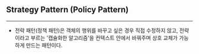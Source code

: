 ## **Strategy Pattern (Policy Pattern)** 
---
* 전략 패턴(정책 패턴)은 객체의 행위를 바꾸고 싶은 경우 직접 수정하지 않고, 전략이라고 부르는 '캡슐화한 알고리즘'을 컨텍스트 안에서 바꿔주며 상호 교체가 가능하게 만드는 패턴이다.
<br/>
<br/>
